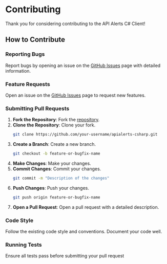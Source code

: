 # Contributing

Thank you for considering contributing to the API Alerts C# Client!

## How to Contribute

### Reporting Bugs

Report bugs by opening an issue on the [GitHub Issues](https://github.com/apialerts/apialerts-csharp/issues) page with detailed information.

### Feature Requests

Open an issue on the [GitHub Issues](https://github.com/apialerts/apialerts-csharp/issues) page to request new features.

### Submitting Pull Requests

1. **Fork the Repository**: Fork the [repository](https://github.com/apialerts/apialerts-csharp).
2. **Clone the Repository**: Clone your fork.
    ```bash
    git clone https://github.com/your-username/apialerts-csharp.git
    ```
3. **Create a Branch**: Create a new branch.
    ```bash
    git checkout -b feature-or-bugfix-name
    ```
4. **Make Changes**: Make your changes.
5. **Commit Changes**: Commit your changes.
    ```bash
    git commit -m "Description of the changes"
    ```
6. **Push Changes**: Push your changes.
    ```bash
    git push origin feature-or-bugfix-name
    ```
7. **Open a Pull Request**: Open a pull request with a detailed description.

### Code Style

Follow the existing code style and conventions. Document your code well.

### Running Tests

Ensure all tests pass before submitting your pull request